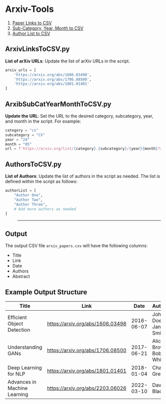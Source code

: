 # Arxiv-Tools
1. [Paper Links to CSV](#arxivlinkstocsvpy)
2. [Sub-Category, Year, Month to CSV](#arxibsubcatyearmonthtocsvpy)
3. [Author List to CSV](#authorstocsvpy)



## ArxivLinksToCSV.py

**List of arXiv URLs**: Update the list of arXiv URLs in the script.

```python
arxiv_urls = [
    'https://arxiv.org/abs/1606.03498',
    'https://arxiv.org/abs/1706.08500',
    'https://arxiv.org/abs/1801.01401'
]
```


## ArxibSubCatYearMonthToCSV.py

**Update the URL**: Set the URL to the desired category, subcategory, year, and month in the script. For example:

```python
category = "cs"
subcategory = "CV"
year = "24"
month = "05"
url = f'https://arxiv.org/list/{category}.{subcategory}/{year}{month}?skip=0&show=2000' # cs.CV sub-category, Year 2024, Month 05 (May)

```


## AuthorsToCSV.py

**List of Authors**: Update the list of authors in the script as needed. The list is defined within the script as follows:

```python
authorList = [
    "Author One",
    "Author Two",
    "Author Three",
    # Add more authors as needed
]
```
><hr>
## Output

The output CSV file `arxiv_papers.csv` will have the following columns:

- Title
- Link
- Date
- Authors
- Abstract


## Example Output Structure

| Title                         | Link                        | Date       | Authors               | Abstract              |
|-------------------------------|-----------------------------|------------|-----------------------|-----------------------|
| Efficient Object Detection    | https://arxiv.org/abs/1606.03498 | 2016-06-07 | John Doe, Jane Smith  | This paper discusses... |
| Understanding GANs            | https://arxiv.org/abs/1706.08500 | 2017-06-21 | Alice Brown, Bob White| This work explores... |
| Deep Learning for NLP         | https://arxiv.org/abs/1801.01401 | 2018-01-04 | Charlie Green         | We present...           |
| Advances in Machine Learning  | https://arxiv.org/abs/2203.06026 | 2022-03-10 | David Black           | This paper proposes...  |

